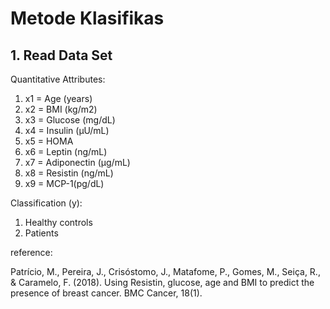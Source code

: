 # Metode Klasifikas
## 1. Read Data Set

Quantitative Attributes:

1. x1 = Age (years)
2. x2 = BMI (kg/m2)
3. x3 = Glucose (mg/dL)
4. x4 = Insulin (µU/mL)
5. x5 = HOMA
6. x6 = Leptin (ng/mL)
7. x7 = Adiponectin (µg/mL)
8. x8 = Resistin (ng/mL)
9. x9 = MCP-1(pg/dL)

Classification (y):
1. Healthy controls
2. Patients

reference:

Patrício, M., Pereira, J., Crisóstomo, J., Matafome, P., Gomes, M., Seiça, R., & Caramelo, F. (2018). Using Resistin, glucose, age and BMI to predict the presence of breast cancer. BMC Cancer, 18(1).

